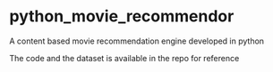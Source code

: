 # python_movie_recommendor
A content based movie recommendation engine developed in python

The code and the dataset is available in the repo for reference

